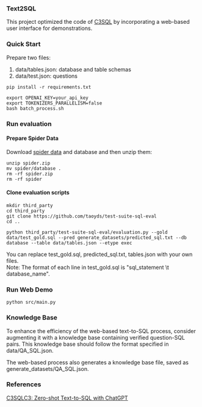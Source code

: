 ### Text2SQL
 This project optimized the code of [C3SQL](https://github.com/bigbigwatermalon/C3SQL) by incorporating a web-based user interface for demonstrations. 

### Quick Start
Prepare two files:<br>
1. data/tables.json: database and table schemas
2. data/test.json: questions
```
pip install -r requirements.txt

export OPENAI_KEY=your_api_key
export TOKENIZERS_PARALLELISM=false
bash batch_process.sh
```

### Run evaluation
#### Prepare Spider Data
Download [spider data](https://drive.google.com/uc?export=download&id=1TqleXec_OykOYFREKKtschzY29dUcVAQ) and database and then unzip them:
```
unzip spider.zip 
mv spider/database . 
rm -rf spider.zip
rm -rf spider
```

#### Clone evaluation scripts
```
mkdir third_party
cd third_party
git clone https://github.com/taoyds/test-suite-sql-eval
cd ..

python third_party/test-suite-sql-eval/evaluation.py --gold data/test_gold.sql --pred generate_datasets/predicted_sql.txt --db database --table data/tables.json --etype exec 
```
You can replace test_gold.sql, predicted_sql.txt, tables.json with your own files.<br>
Note: The format of each line in test_gold.sql is "sql_statement \t database_name".

### Run Web Demo
```
python src/main.py
```

### Knowledge Base
To enhance the efficiency of the web-based text-to-SQL process, consider augmenting it with a knowledge base containing verified question-SQL pairs. This knowledge base should follow the format specified in data/QA_SQL.json.

The web-based process also generates a knowledge base file, saved as generate_datasets/QA_SQL.json.

### References
[C3SQLC3: Zero-shot Text-to-SQL with ChatGPT](https://arxiv.org/pdf/2307.07306.pdf)
